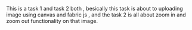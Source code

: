 This is a task 1 and task 2 both , besically this task is about to uploading image using canvas and fabric js , and the task 2 is all about zoom in and zoom out functionality on that image. 
